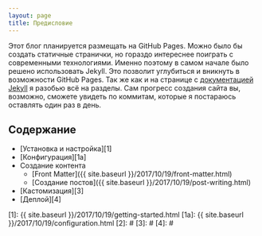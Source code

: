 ```yaml
---
layout: page
title: Предисловие
---
```

Этот блог планируется размещать на GitHub Pages. Можно было бы создать статичные странички, но гораздо интереснее поиграть с современными технологиями. Именно поэтому в самом начале было решено использовать Jekyll. Это позволит углубиться и вникнуть в возможности GitHub Pages. Так же как и на странице с [документацией Jekyll][jekyll] я разобью всё на разделы. Сам прогресс создания сайта вы, возможно, сможете увидеть по коммитам, которые я постараюсь оставлять один раз в день.

## Содержание
- [Установка и настройка][1]
- [Конфигурация][1a]
- Создание контента
  - [Front Matter]({{ site.baseurl }}/2017/10/19/front-matter.html)
  - [Создание постов]({{ site.baseurl }}/2017/10/19/post-writing.html)
- [Кастомизация][3]
- [Деплой][4]

[jekyll]: https://jekyllrb.com/docs

[0]: #
[1]: {{ site.baseurl }}/2017/10/19/getting-started.html
[1a]: {{ site.baseurl }}/2017/10/19/configuration.html
[2]: #
[3]: #
[4]: #
